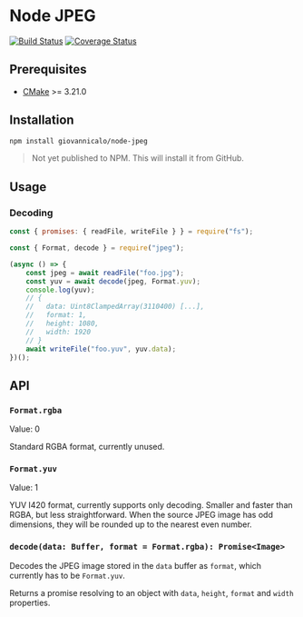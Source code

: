 # Node JPEG

[![Build Status](https://github.com/giovannicalo/node-jpeg/actions/workflows/build.yml/badge.svg)](https://github.com/giovannicalo/node-jpeg/actions/workflows/build.yml)
[![Coverage Status](https://coveralls.io/repos/github/giovannicalo/node-jpeg/badge.svg)](https://coveralls.io/github/giovannicalo/node-jpeg)

## Prerequisites

* [CMake](https://cmake.org/) >= 3.21.0

## Installation

```bash
npm install giovannicalo/node-jpeg
```

> Not yet published to NPM. This will install it from GitHub.

## Usage

### Decoding

```javascript
const { promises: { readFile, writeFile } } = require("fs");

const { Format, decode } = require("jpeg");

(async () => {
    const jpeg = await readFile("foo.jpg");
    const yuv = await decode(jpeg, Format.yuv);
    console.log(yuv);
    // {
    //   data: Uint8ClampedArray(3110400) [...],
    //   format: 1,
    //   height: 1080,
    //   width: 1920
    // }
    await writeFile("foo.yuv", yuv.data);
})();
```

## API

### `Format.rgba`

Value: 0

Standard RGBA format, currently unused.

### `Format.yuv`

Value: 1

YUV I420 format, currently supports only decoding. Smaller and faster than RGBA, but less straightforward. When the source JPEG image has odd dimensions, they will be rounded up to the nearest even number.

### `decode(data: Buffer, format = Format.rgba): Promise<Image>`

Decodes the JPEG image stored in the `data` buffer as `format`, which currently has to be `Format.yuv`.

Returns a promise resolving to an object with `data`, `height`, `format` and `width` properties.
